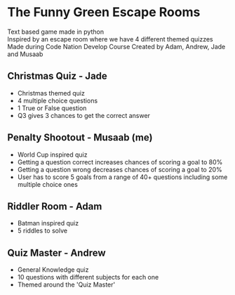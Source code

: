 # The Funny Green Escape Rooms
Text based game made in python </br>
Inspired by an escape room where we have 4 different themed quizzes
Made during Code Nation Develop Course
Created by Adam, Andrew, Jade and Musaab

## Christmas Quiz - Jade
- Christmas themed quiz
- 4 multiple choice questions
- 1 True or False question
- Q3 gives 3 chances to get the correct answer

## Penalty Shootout - Musaab (me)
- World Cup inspired quiz
- Getting a question correct increases chances of scoring a goal to 80%
- Getting a question wrong decreases chances of scoring a goal to 20%
- User has to score 5 goals from a range of 40+ questions including some multiple choice ones

## Riddler Room - Adam
- Batman inspired quiz
- 5 riddles to solve

## Quiz Master - Andrew
- General Knowledge quiz 
- 10 questions with different subjects for each one
- Themed around the 'Quiz Master'

